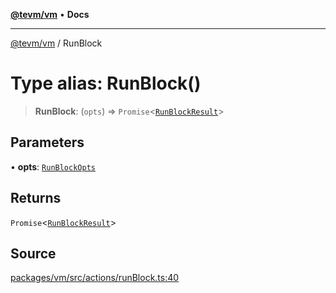 [**@tevm/vm**](../README.md) • **Docs**

***

[@tevm/vm](../globals.md) / RunBlock

# Type alias: RunBlock()

> **RunBlock**: (`opts`) => `Promise`\<[`RunBlockResult`](../interfaces/RunBlockResult.md)\>

## Parameters

• **opts**: [`RunBlockOpts`](../interfaces/RunBlockOpts.md)

## Returns

`Promise`\<[`RunBlockResult`](../interfaces/RunBlockResult.md)\>

## Source

[packages/vm/src/actions/runBlock.ts:40](https://github.com/evmts/tevm-monorepo/blob/main/packages/vm/src/actions/runBlock.ts#L40)
